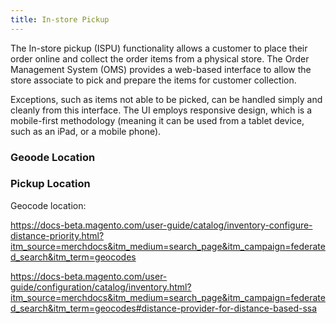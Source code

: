 ```yaml
---
title: In-store Pickup
---
```


The In-store pickup (ISPU) functionality allows a customer to place their order online and collect the order items from a physical store. The Order Management System (OMS) provides a web-based interface to allow the store associate to pick and prepare the items for customer collection.

Exceptions, such as items not able to be picked, can be handled simply and cleanly from this interface. The UI employs responsive design, which is a mobile-first methodology (meaning it can be used from a tablet device, such as an iPad, or a mobile phone).

### Geoode Location
### Pickup Location

Geocode location:

https://docs-beta.magento.com/user-guide/catalog/inventory-configure-distance-priority.html?itm_source=merchdocs&itm_medium=search_page&itm_campaign=federated_search&itm_term=geocodes

https://docs-beta.magento.com/user-guide/configuration/catalog/inventory.html?itm_source=merchdocs&itm_medium=search_page&itm_campaign=federated_search&itm_term=geocodes#distance-provider-for-distance-based-ssa